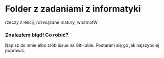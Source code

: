 # Folder z zadaniami z informatyki

rzeczy z lekcji, rozwiązane matury, whatnotW

### Znalazłem błąd! Co robić?

Napisz do mnie albo zrób issue na GitHubie. Postaram się go jak najszybciej poprawić.
